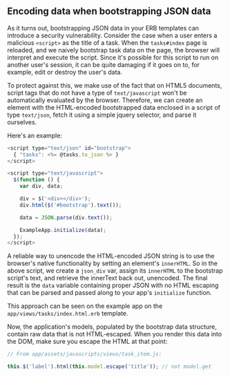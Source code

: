 ## Encoding data when bootstrapping JSON data

As it turns out, bootstrapping JSON data in your ERB templates can introduce a
security vulnerability. Consider the case when a user enters a malicious
`<script>` as the title of a task. When the `tasks#index` page is reloaded, and
we naively bootstrap task data on the page, the browser will interpret and
execute the script. Since it's possible for this script to run on another
user's session, it can be quite damaging if it goes on to, for example, edit or
destroy the user's data.

To protect against this, we make use of the fact that on HTML5 documents,
script tags that do not have a type of `text/javascript` won't be automatically
evaluated by the browser. Therefore, we can create an element with the
HTML-encoded bootstrapped data enclosed in a script of type `text/json`, fetch
it using a simple jquery selector, and parse it ourselves.

Here's an example:

````javascript
<script type="text/json" id="bootstrap">
  { "tasks": <%= @tasks.to_json %> }
</script>

<script type="text/javascript">
  $(function () {
    var div, data;

    div = $('<div></div>');
    div.html($('#bootstrap').text());

    data = JSON.parse(div.text());

    ExampleApp.initialize(data);
  });
</script>
````

A reliable way to unencode the HTML-encoded JSON string is to use the browser's
native functionality by setting an element's `innerHTML`.  So in the above
script, we create a `json_div` var, assign its `innerHTML` to the bootstrap
script's text, and retrieve the innerText back out, unencoded. The final result
is the `data` variable containing proper JSON with no HTML escaping that can be
parsed and passed along to your app's `initialize` function.

This approach can be seen on the example app on the
`app/views/tasks/index.html.erb` template.

Now, the application's models, populated by the bootstrap data structure,
contain raw data that is not HTML-escaped.  When you render this data into the
DOM, make sure you escape the HTML at that point:

````javascript
// From app/assets/javascripts/views/task_item.js:

this.$('label').html(this.model.escape('title')); // not model.get
````
